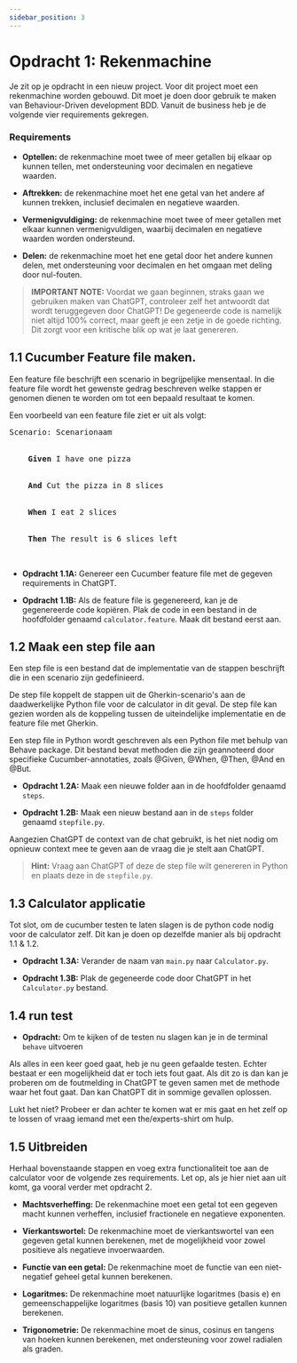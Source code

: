 ```yaml
---
sidebar_position: 3
---
```


# Opdracht 1: Rekenmachine

Je zit op je opdracht in een nieuw project. Voor dit project moet een rekenmachine worden gebouwd. Dit moet je doen door
gebruik te maken van Behaviour-Driven development BDD. Vanuit de business heb je de volgende vier requirements gekregen.

### Requirements

- **Optellen:** de rekenmachine moet twee of meer getallen bij elkaar op kunnen tellen, met
  ondersteuning voor decimalen en negatieve waarden.

- **Aftrekken:** de rekenmachine moet het ene getal van het andere af kunnen trekken, inclusief
  decimalen en negatieve waarden.

- **Vermenigvuldiging:** de rekenmachine moet twee of meer getallen met elkaar kunnen
  vermenigvuldigen, waarbij decimalen en negatieve waarden worden ondersteund.

- **Delen:** de rekenmachine moet het ene getal door het andere kunnen delen, met ondersteuning voor
  decimalen en het omgaan met deling door nul-fouten.

> **IMPORTANT NOTE:** Voordat we gaan beginnen, straks gaan we gebruiken maken van ChatGPT, controleer zelf het 
> antwoordt dat wordt teruggegeven door ChatGPT! De gegeneerde code is namelijk niet altijd 100% correct, maar geeft 
> je een zetje in de goede richting. Dit zorgt voor een kritische blik op wat je laat genereren.

## 1.1 Cucumber Feature file maken.

Een feature file beschrijft een scenario in begrijpelijke mensentaal. In die feature file wordt het gewenste gedrag
beschreven welke stappen er genomen dienen te worden om tot een bepaald resultaat te komen.

Een voorbeeld van een feature file ziet er uit als volgt:

<pre>
Scenario: Scenarionaam<br></br>
  <b>  Given</b> I have one pizza<br></br>
  <b>  And</b> Cut the pizza in 8 slices<br></br>
  <b>  When</b> I eat 2 slices<br></br>
  <b>  Then</b> The result is 6 slices left<br></br>
</pre>

- **Opdracht 1.1A:** Genereer een Cucumber feature file met de gegeven requirements in ChatGPT.

- **Opdracht 1.1B:** Als de feature file is gegenereerd, kan je de gegenereerde code kopiëren. Plak de code in een bestand in de hoofdfolder genaamd `calculator.feature`. Maak dit bestand eerst aan.

## 1.2 Maak een step file aan

Een step file is een bestand dat de implementatie van de stappen beschrijft die in een scenario zijn gedefinieerd.

De step file koppelt de stappen uit de Gherkin-scenario's aan de daadwerkelijke Python file voor de calculator in dit
geval. De step file kan gezien worden als de koppeling tussen de uiteindelijke implementatie en de feature file met
Gherkin.

Een step file in Python wordt geschreven als een Python file met behulp van Behave package. Dit bestand bevat methoden
die zijn geannoteerd door specifieke Cucumber-annotaties, zoals @Given, @When, @Then, @And en @But.

- **Opdracht 1.2A:** Maak een nieuwe folder aan in de hoofdfolder genaamd `steps`.

- **Opdracht 1.2B:** Maak een nieuw bestand aan in de `steps` folder genaamd `stepfile.py`.

Aangezien ChatGPT de context van de chat gebruikt, is het niet nodig om opnieuw context mee te geven aan de vraag die 
je stelt aan ChatGPT.

> **Hint:** Vraag aan ChatGPT of deze de step file wilt genereren in Python en plaats deze in de `stepfile.py`.

## 1.3 Calculator applicatie

Tot slot, om de cucumber testen te laten slagen is de python code nodig voor de calculator zelf. Dit kan je doen op
dezelfde manier als bij opdracht 1.1 & 1.2.

- **Opdracht 1.3A:** Verander de naam van `main.py` naar `Calculator.py`.

- **Opdracht 1.3B:** Plak de gegeneerde code door ChatGPT in het `Calculator.py` bestand.

## 1.4 run test

- **Opdracht:** Om te kijken of de testen nu slagen kan je in de terminal `behave` uitvoeren

Als alles in een keer goed gaat, heb je nu geen gefaalde testen. Echter bestaat er een mogelijkheid dat er toch iets 
fout gaat. Als dit zo is dan kan je proberen om de foutmelding in ChatGPT te geven samen met de methode waar het fout 
gaat. Dan kan ChatGPT dit in sommige gevallen oplossen.

Lukt het niet? Probeer er dan achter  te komen wat er mis gaat en het zelf op te lossen of vraag iemand met een
the/experts-shirt om hulp.

## 1.5 Uitbreiden

Herhaal bovenstaande stappen en voeg extra functionaliteit toe aan de calculator voor de volgende zes requirements.
Let op, als je hier niet aan uit komt, ga vooral verder met opdracht 2.

- **Machtsverheffing:** De rekenmachine moet een getal tot een gegeven macht kunnen verheffen,
  inclusief fractionele en negatieve exponenten.

- **Vierkantswortel:** De rekenmachine moet de vierkantswortel van een gegeven getal kunnen berekenen,
  met de mogelijkheid voor zowel positieve als negatieve invoerwaarden.

- **Functie van een getal:** De rekenmachine moet de functie van een niet-negatief geheel getal kunnen
  berekenen.

- **Logaritmes:** De rekenmachine moet natuurlijke logaritmes (basis e) en gemeenschappelijke
  logaritmes (basis 10) van positieve getallen kunnen berekenen.

- **Trigonometrie:** De rekenmachine moet de sinus, cosinus en tangens van hoeken kunnen berekenen, met
  ondersteuning voor zowel radialen als graden.
